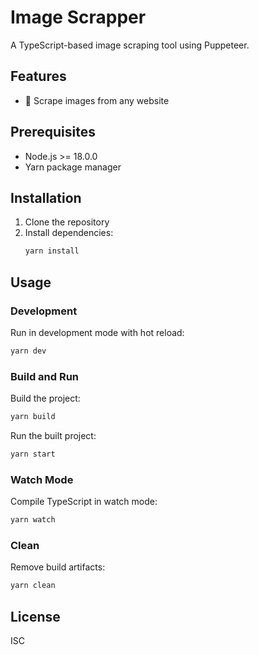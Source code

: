# Image Scrapper

A TypeScript-based image scraping tool using Puppeteer.

## Features

- 🎯 Scrape images from any website

## Prerequisites

- Node.js >= 18.0.0
- Yarn package manager

## Installation

1. Clone the repository
2. Install dependencies:
   ```bash
   yarn install
   ```

## Usage

### Development

Run in development mode with hot reload:
```bash
yarn dev
```

### Build and Run

Build the project:
```bash
yarn build
```

Run the built project:
```bash
yarn start
```

### Watch Mode

Compile TypeScript in watch mode:
```bash
yarn watch
```

### Clean

Remove build artifacts:
```bash
yarn clean
```

## License

ISC